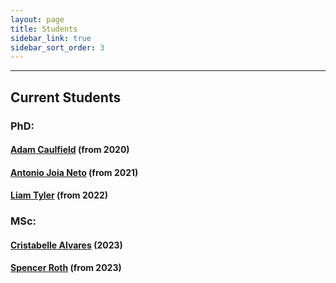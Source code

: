 ```yaml
---
layout: page
title: Students
sidebar_link: true
sidebar_sort_order: 3
---
```



___

## Current Students

### PhD:

#### [Adam Caulfield](https://people.rit.edu/~ac7717/) (from 2020)

#### [Antonio Joia Neto](https://a-joia.github.io/) (from 2021)

#### [Liam Tyler](https://www.linkedin.com/in/liamgtyler/) (from 2022)


### MSc:

#### [Cristabelle Alvares](https://www.linkedin.com/in/christabelle-alvares/) (2023)

#### [Spencer Roth](https://www.linkedin.com/in/jspencerroth/) (from 2023)
